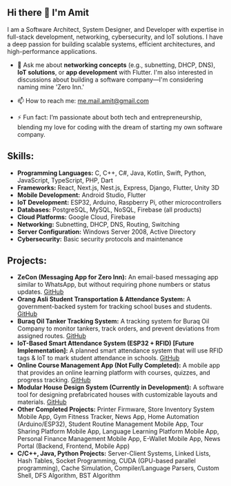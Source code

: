 ## Hi there 👋 I'm Amit

I am a Software Architect, System Designer, and Developer with expertise in full-stack development, networking, cybersecurity, and IoT solutions. I have a deep passion for building scalable systems, efficient architectures, and high-performance applications.

- 💬 Ask me about **networking concepts** (e.g., subnetting, DHCP, DNS), **IoT solutions**, or **app development** with Flutter. I'm also interested in discussions about building a software company—I'm considering naming mine 'Zero Inn.'

- 📫 How to reach me: me.mail.amit@gmail.com

- ⚡ Fun fact: I’m passionate about both tech and entrepreneurship, blending my love for coding with the dream of starting my own software company.

## Skills:
- **Programming Languages:** C, C++, C#, Java, Kotlin, Swift, Python, JavaScript, TypeScript, PHP, Dart
- **Frameworks:** React, Next.js, Nest.js, Express, Django, Flutter, Unity 3D
- **Mobile Development:** Android Studio, Flutter
- **IoT Development:** ESP32, Arduino, Raspberry Pi, other microcontrollers
- **Databases:** PostgreSQL, MySQL, NoSQL, Firebase (all products)
- **Cloud Platforms:** Google Cloud, Firebase
- **Networking:** Subnetting, DHCP, DNS, Routing, Switching
- **Server Configuration:** Windows Server 2008, Active Directory
- **Cybersecurity:** Basic security protocols and maintenance

## Projects:
- **ZeCon (Messaging App for Zero Inn):** An email-based messaging app similar to WhatsApp, but without requiring phone numbers or status updates. [GitHub](https://github.com/amit/zecon)
- **Orang Asli Student Transportation & Attendance System:** A government-backed system for tracking school buses and students. [GitHub](#)
- **Buraq Oil Tanker Tracking System:** A tracking system for Buraq Oil Company to monitor tankers, track orders, and prevent deviations from assigned routes. [GitHub](#)
- **IoT-Based Smart Attendance System (ESP32 + RFID) [Future Implementation]:** A planned smart attendance system that will use RFID tags & IoT to mark student attendance in schools. [GitHub](#)
- **Online Course Management App (Not Fully Completed):** A mobile app that provides an online learning platform with courses, quizzes, and progress tracking. [GitHub](#)
- **Modular House Design System (Currently in Development):** A software tool for designing prefabricated houses with customizable layouts and materials. [GitHub](#)
- **Other Completed Projects:** Printer Firmware, Store Inventory System Mobile App, Gym Fitness Tracker, News App, Home Automation (Arduino/ESP32), Student Routine Management Mobile App, Tour Sharing Platform Mobile App, Language Learning Platform Mobile App, Personal Finance Management Mobile App, E-Wallet Mobile App, News Portal (Backend, Frontend, Mobile App)
- **C/C++, Java, Python Projects:** Server-Client Systems, Linked Lists, Hash Tables, Socket Programming, CUDA (GPU-based parallel programming), Cache Simulation, Compiler/Language Parsers, Custom Shell, DFS Algorithm, BST Algorithm
